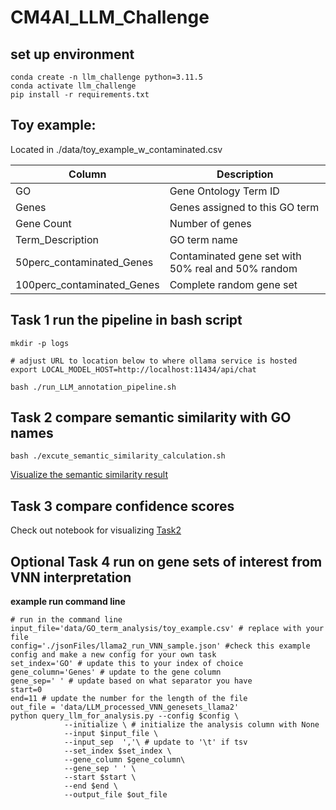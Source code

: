 # CM4AI_LLM_Challenge

## set up environment 

```
conda create -n llm_challenge python=3.11.5
conda activate llm_challenge
pip install -r requirements.txt
```

## Toy example:

Located in ./data/toy_example_w_contaminated.csv

| Column                  | Description                                              |
|-------------------------|----------------------------------------------------------|
| GO                      | Gene Ontology Term ID                                    |
| Genes                   | Genes assigned to this GO term                           |
| Gene Count              | Number of genes                                          |
| Term_Description        | GO term name                                             |
| 50perc_contaminated_Genes | Contaminated gene set with 50% real and 50% random       |
| 100perc_contaminated_Genes | Complete random gene set                                |

## Task 1 run the pipeline in bash script 
```
mkdir -p logs

# adjust URL to location below to where ollama service is hosted
export LOCAL_MODEL_HOST=http://localhost:11434/api/chat

bash ./run_LLM_annotation_pipeline.sh
```
## Task 2 compare semantic similarity with GO names 

```
bash ./excute_semantic_similarity_calculation.sh
```
[Visualize the semantic similarity result](./Task3.Compare_semantic_similarity.ipynb)

## Task 3 compare confidence scores 
Check out notebook for visualizing [Task2](./Task2.Compare_confidence_scores.ipynb) 



## Optional Task 4 run on gene sets of interest from VNN interpretation

**example run command line**
```
# run in the command line  
input_file='data/GO_term_analysis/toy_example.csv' # replace with your file
config='./jsonFiles/llama2_run_VNN_sample.json' #check this example config and make a new config for your own task 
set_index='GO' # update this to your index of choice
gene_column='Genes' # update to the gene column
gene_sep=' ' # update based on what separator you have
start=0
end=11 # update the number for the length of the file  
out_file = 'data/LLM_processed_VNN_genesets_llama2'
python query_llm_for_analysis.py --config $config \
            --initialize \ # initialize the analysis column with None
            --input $input_file \
            --input_sep  ','\ # update to '\t' if tsv
            --set_index $set_index \
            --gene_column $gene_column\
            --gene_sep ' ' \
            --start $start \
            --end $end \
            --output_file $out_file
```

